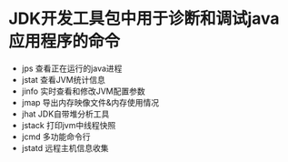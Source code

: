 # JDK开发工具包中用于诊断和调试java应用程序的命令
  - jps  查看正在运行的java进程
  - jstat  查看JVM统计信息
  - jinfo  实时查看和修改JVM配置参数
  - jmap  导出内存映像文件&内存使用情况
  - jhat  JDK自带堆分析工具
  - jstack  打印jvm中线程快照
  - jcmd  多功能命令行
  - jstatd  远程主机信息收集
